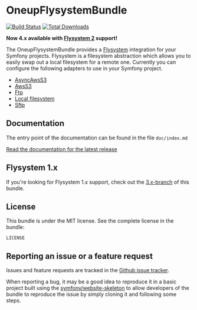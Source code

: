 OneupFlysystemBundle
====================

[![Build Status](https://github.com/1up-lab/OneupFlysystemBundle/workflows/CI/badge.svg)](https://github.com/1up-lab/OneupFlysystemBundle/actions)
[![Total Downloads](https://poser.pugx.org/oneup/flysystem-bundle/d/total.png)](https://packagist.org/packages/oneup/flysystem-bundle)

**Now 4.x available with [Flysystem 2](https://flysystem.thephpleague.com/v2/docs/what-is-new/) support!**

The OneupFlysystemBundle provides a [Flysystem](https://github.com/thephpleague/flysystem) integration for your Symfony projects. Flysystem is a filesystem abstraction which allows you to easily swap out a local filesystem for a remote one. Currently you can configure the following adapters to use in your Symfony project.

* [AsyncAwsS3](https://async-aws.com/)
* [AwsS3](http://aws.amazon.com/de/sdkforphp/)
* [Ftp](http://php.net/manual/en/book.ftp.php)
* [Local filesystem](http://php.net/manual/en/ref.filesystem.php)
* [Sftp](http://phpseclib.sourceforge.net/sftp/intro.html)

Documentation
-------------

The entry point of the documentation can be found in the file `doc/index.md`

[Read the documentation for the latest release](doc/index.md)


Flysystem 1.x
-------------
If you're looking for Flysystem 1.x support, check out the [3.x-branch](https://github.com/1up-lab/OneupFlysystemBundle/tree/release/3.x) of this bundle.


License
-------

This bundle is under the MIT license. See the complete license in the bundle:

    LICENSE


Reporting an issue or a feature request
---------------------------------------

Issues and feature requests are tracked in the [Github issue tracker](https://github.com/1up-lab/OneupFlysystemBundle/issues).

When reporting a bug, it may be a good idea to reproduce it in a basic project
built using the [symfony/website-skeleton](https://symfony.com/doc/current/setup.html#creating-symfony-applications)
to allow developers of the bundle to reproduce the issue by simply cloning it
and following some steps.
